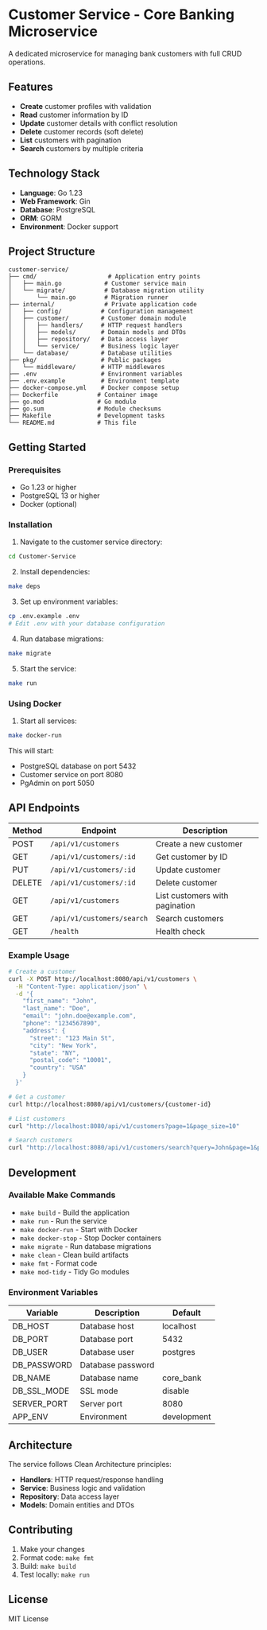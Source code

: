 # Customer Service - Core Banking Microservice

A dedicated microservice for managing bank customers with full CRUD operations.

## Features

- **Create** customer profiles with validation
- **Read** customer information by ID
- **Update** customer details with conflict resolution
- **Delete** customer records (soft delete)
- **List** customers with pagination
- **Search** customers by multiple criteria

## Technology Stack

- **Language**: Go 1.23
- **Web Framework**: Gin
- **Database**: PostgreSQL
- **ORM**: GORM
- **Environment**: Docker support

## Project Structure

```
customer-service/
├── cmd/                    # Application entry points
│   ├── main.go            # Customer service main
│   └── migrate/           # Database migration utility
│       └── main.go        # Migration runner
├── internal/              # Private application code
│   ├── config/           # Configuration management
│   ├── customer/         # Customer domain module
│   │   ├── handlers/     # HTTP request handlers
│   │   ├── models/       # Domain models and DTOs
│   │   ├── repository/   # Data access layer
│   │   └── service/      # Business logic layer
│   └── database/         # Database utilities
├── pkg/                  # Public packages
│   └── middleware/       # HTTP middlewares
├── .env                  # Environment variables
├── .env.example          # Environment template
├── docker-compose.yml    # Docker compose setup
├── Dockerfile           # Container image
├── go.mod               # Go module
├── go.sum               # Module checksums
├── Makefile             # Development tasks
└── README.md            # This file
```

## Getting Started

### Prerequisites
- Go 1.23 or higher
- PostgreSQL 13 or higher
- Docker (optional)

### Installation

1. Navigate to the customer service directory:
```bash
cd Customer-Service
```

2. Install dependencies:
```bash
make deps
```

3. Set up environment variables:
```bash
cp .env.example .env
# Edit .env with your database configuration
```

4. Run database migrations:
```bash
make migrate
```

5. Start the service:
```bash
make run
```

### Using Docker

1. Start all services:
```bash
make docker-run
```

This will start:
- PostgreSQL database on port 5432
- Customer service on port 8080
- PgAdmin on port 5050

## API Endpoints

| Method | Endpoint | Description |
|--------|----------|-------------|
| POST   | `/api/v1/customers` | Create a new customer |
| GET    | `/api/v1/customers/:id` | Get customer by ID |
| PUT    | `/api/v1/customers/:id` | Update customer |
| DELETE | `/api/v1/customers/:id` | Delete customer |
| GET    | `/api/v1/customers` | List customers with pagination |
| GET    | `/api/v1/customers/search` | Search customers |
| GET    | `/health` | Health check |

### Example Usage

```bash
# Create a customer
curl -X POST http://localhost:8080/api/v1/customers \
  -H "Content-Type: application/json" \
  -d '{
    "first_name": "John",
    "last_name": "Doe",
    "email": "john.doe@example.com",
    "phone": "1234567890",
    "address": {
      "street": "123 Main St",
      "city": "New York",
      "state": "NY",
      "postal_code": "10001",
      "country": "USA"
    }
  }'

# Get a customer
curl http://localhost:8080/api/v1/customers/{customer-id}

# List customers
curl "http://localhost:8080/api/v1/customers?page=1&page_size=10"

# Search customers
curl "http://localhost:8080/api/v1/customers/search?query=John&page=1&page_size=10"
```

## Development

### Available Make Commands

- `make build` - Build the application
- `make run` - Run the service
- `make docker-run` - Start with Docker
- `make docker-stop` - Stop Docker containers
- `make migrate` - Run database migrations
- `make clean` - Clean build artifacts
- `make fmt` - Format code
- `make mod-tidy` - Tidy Go modules

### Environment Variables

| Variable | Description | Default |
|----------|-------------|---------|
| DB_HOST | Database host | localhost |
| DB_PORT | Database port | 5432 |
| DB_USER | Database user | postgres |
| DB_PASSWORD | Database password | |
| DB_NAME | Database name | core_bank |
| DB_SSL_MODE | SSL mode | disable |
| SERVER_PORT | Server port | 8080 |
| APP_ENV | Environment | development |

## Architecture

The service follows Clean Architecture principles:

- **Handlers**: HTTP request/response handling
- **Service**: Business logic and validation
- **Repository**: Data access layer
- **Models**: Domain entities and DTOs

## Contributing

1. Make your changes
2. Format code: `make fmt`
3. Build: `make build`
4. Test locally: `make run`

## License

MIT License
